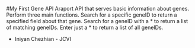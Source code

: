 #My First Gene API
Araport API that serves basic information about genes.
Perform three main functions. Search for a specific geneID to return a specified field about that gene. Search for a geneID with a * to return a list of matching geneIDs. Enter just a * to return a list of all geneIDs.

  * Iniyan Chezhian - JCVI
